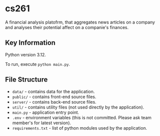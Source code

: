 # cs261
A financial analysis platofrm, that aggregates news articles on a company and analyses their potential affect on a companie's finances.

## Key Information
Python version 3.12.

To run, execute `python main.py`.

## File Structure
- `data/` - contains data for the application.
- `public/` - contains front-end source files.
- `server/` - contains back-end source files.
- `util/` - contains utility files (not used directly by the application).
- `main.py` - application entry point.
- `.env` - environment variables (this is not committed. Please ask team member's for latest version).
- `requirements.txt` - list of python modules used by the application.
